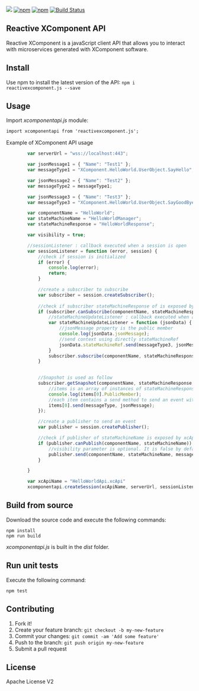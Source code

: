[![](http://slack.xcomponent.com/badge.svg)](http://slack.xcomponent.com/)
[![npm](https://img.shields.io/npm/v/reactivexcomponent.js.svg)](https://www.npmjs.com/package/reactivexcomponent.js)
[![npm](https://img.shields.io/npm/dt/reactivexcomponent.js.svg)](https://www.npmjs.com/package/reactivexcomponent.js)
[![Build Status](https://travis-ci.org/xcomponent/ReactiveXComponent.js.svg?branch=master)](https://travis-ci.org/xcomponent/ReactiveXComponent.js)

## Reactive XComponent API
Reactive XComponent is a javaScript client API that allows you to interact with microservices generated with XComponent software.

## Install
Use npm to install the latest version of the API:
``` npm i reactivexcomponent.js --save ```

## Usage
Import *xcomponentapi.js* module:
```html
import xcomponentapi from 'reactivexcomponent.js';
```

Example of XComponent API usage
```js
        var serverUrl = "wss://localhost:443";

        var jsonMessage1 = { "Name": "Test1" };
        var messageType1 = "XComponent.HelloWorld.UserObject.SayHello";

        var jsonMessage2 = { "Name": "Test2" };
        var messageType2 = messageType1;

        var jsonMessage3 = { "Name": "Test3" };
        var messageType3 = "XComponent.HelloWorld.UserObject.SayGoodBye";

        var componentName = "HelloWorld";
        var stateMachineName = "HelloWorldManager";
        var stateMachineResponse = "HelloWorldResponse";

        var visibility = true;

        //sessionListener : callback executed when a session is open
        var sessionListener = function (error, session) {
            //check if session is initialized
            if (error) {
                console.log(error);
                return;
            }

            //create a subscriber to subscribe
            var subscriber = session.createSubscriber();
            
            //check if subscriber stateMachineResponse of is exposed by xcApi
            if (subscriber.canSubscribe(componentName, stateMachineResponse)) {
                //stateMachineUpdateListener : callback executed when a message is received by the subscribed stateMachine
                var stateMachineUpdateListener = function (jsonData) {
                    //jsonMessage property is the public member
                    console.log(jsonData.jsonMessage);
                    //send context using directly stateMachineRef
                    jsonData.stateMachineRef.send(messageType3, jsonMessage3);
                }       
                subscriber.subscribe(componentName, stateMachineResponse, stateMachineUpdateListener);         
            }

                
            //Snapshot is used as follow
            subscriber.getSnapshot(componentName, stateMachineResponse, function (items) {
                //items is an array of instances of stateMachineResponse
                console.log(items[0].PublicMember);
                //each item contains a send method to send an event with a context
                items[0].send(messageType, jsonMessage);
            });

            //create a publisher to send an event
            var publisher = session.createPublisher(); 

            //check if publisher of stateMachineName is exposed by xcApi
            if (publisher.canPublish(componentName, stateMachineName)) {
                //visibility parameter is optional. It is false by default.
                publisher.send(componentName, stateMachineName, messageType1, jsonMessage1, visibility);
            } 

        }

        var xcApiName = "HelloWorldApi.xcApi"            
        xcomponentapi.createSession(xcApiName, serverUrl, sessionListener);

```

## Build from source
Download the source code and execute the following commands:
``` 
npm install
npm run build    
```
*xcomponentapi.js* is built in the *dist* folder. 

## Run unit tests
Execute the following command:
``` 
npm test        
```

## Contributing
1. Fork it!
2. Create your feature branch: `git checkout -b my-new-feature`
3. Commit your changes: `git commit -am 'Add some feature'`
4. Push to the branch: `git push origin my-new-feature`
5. Submit a pull request

## License
Apache License V2

